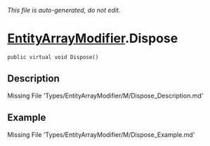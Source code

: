 *This file is auto-generated, do not edit.*

# [EntityArrayModifier](Types/EntityArrayModifier.md).Dispose
`public virtual void Dispose()`
## Description
Missing File 'Types/EntityArrayModifier/M/Dispose_Description.md'
## Example
Missing File 'Types/EntityArrayModifier/M/Dispose_Example.md'
